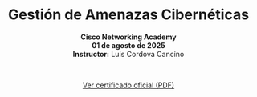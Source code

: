 <div align="center">

# **Gestión de Amenazas Cibernéticas**  
**Cisco Networking Academy**  
**01 de agosto de 2025**  
**Instructor:** Luis Cordova Cancino  

<br>

[Ver certificado oficial (PDF)](certificado_cyber_threat_management_2025.pdf.pdf)

</div>
